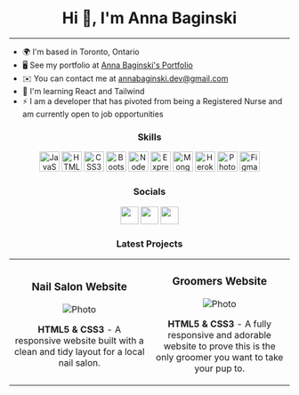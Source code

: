 <!-- ### Hi there 👋 -->

<!--
**annabaginski/annabaginski** is a ✨ _special_ ✨ repository because its `README.md` (this file) appears on your GitHub profile.

Here are some ideas to get you started:

- 🔭 I’m currently working on ...
- 🌱 I’m currently learning ...
- 👯 I’m looking to collaborate on ...
- 🤔 I’m looking for help with ...
- 💬 Ask me about ...
- 📫 How to reach me: ...
- 😄 Pronouns: ...
- ⚡ Fun fact: ...
-->

<h1 align="center">Hi 👋, I'm Anna Baginski</h1>

------------------

* 🌍  I'm based in Toronto, Ontario
* 🖥️  See my portfolio at [Anna Baginski's Portfolio](http://annabaginski.netlify.app/)
* ✉️  You can contact me at [annabaginski.dev@gmail.com](mailto:annabaginski.dev@gmail.com)
* 🧠  I'm learning React and Tailwind
* ⚡  I am a developer that has pivoted from being a Registered Nurse and am currently open to job opportunities

<h3 align=center> Skills </h3>

<p align="center">
<a href="https://developer.mozilla.org/en-US/docs/Web/JavaScript" target="_blank" rel="noreferrer"><img src="https://raw.githubusercontent.com/danielcranney/readme-generator/main/public/icons/skills/javascript-colored.svg" width="36" height="36" alt="JavaScript" /></a>
<a href="https://developer.mozilla.org/en-US/docs/Glossary/HTML5" target="_blank" rel="noreferrer"><img src="https://raw.githubusercontent.com/danielcranney/readme-generator/main/public/icons/skills/html5-colored.svg" width="36" height="36" alt="HTML5" /></a>
<a href="https://www.w3.org/TR/CSS/#css" target="_blank" rel="noreferrer"><img src="https://raw.githubusercontent.com/danielcranney/readme-generator/main/public/icons/skills/css3-colored.svg" width="36" height="36" alt="CSS3" /></a>
<a href="https://getbootstrap.com/" target="_blank" rel="noreferrer"><img src="https://raw.githubusercontent.com/danielcranney/readme-generator/main/public/icons/skills/bootstrap-colored.svg" width="36" height="36" alt="Bootstrap" /></a>
<a href="https://nodejs.org/en/" target="_blank" rel="noreferrer"><img src="https://raw.githubusercontent.com/danielcranney/readme-generator/main/public/icons/skills/nodejs-colored.svg" width="36" height="36" alt="NodeJS" /></a>
<a href="https://expressjs.com/" target="_blank" rel="noreferrer"><img src="https://raw.githubusercontent.com/danielcranney/readme-generator/main/public/icons/skills/express-colored.svg" width="36" height="36" alt="Express" /></a>
<a href="https://www.mongodb.com/" target="_blank" rel="noreferrer"><img src="https://raw.githubusercontent.com/danielcranney/readme-generator/main/public/icons/skills/mongodb-colored.svg" width="36" height="36" alt="MongoDB" /></a>
<a href="https://www.heroku.com/" target="_blank" rel="noreferrer"><img src="https://raw.githubusercontent.com/danielcranney/readme-generator/main/public/icons/skills/heroku-colored.svg" width="36" height="36" alt="Heroku" /></a>
<a href="https://www.adobe.com/uk/products/photoshop.html" target="_blank" rel="noreferrer"><img src="https://raw.githubusercontent.com/danielcranney/readme-generator/main/public/icons/skills/photoshop-colored.svg" width="36" height="36" alt="Photoshop" /></a>
<a href="https://www.figma.com/" target="_blank" rel="noreferrer"><img src="https://raw.githubusercontent.com/danielcranney/readme-generator/main/public/icons/skills/figma-colored.svg" width="36" height="36" alt="Figma" /></a>
</p>

<h3 align=center> Socials </h3>

<p align="center"> <a href="https://www.github.com/annabaginski" target="_blank" rel="noreferrer"><img src="https://raw.githubusercontent.com/danielcranney/readme-generator/main/public/icons/socials/github.svg" width="32" height="32" /></a> <a href="https://www.linkedin.com/in/anna-baginski" target="_blank" rel="noreferrer"><img src="https://raw.githubusercontent.com/danielcranney/readme-generator/main/public/icons/socials/linkedin.svg" width="32" height="32" /></a> <a href="https://www.twitter.com/AnnaInTech" target="_blank" rel="noreferrer"><img src="https://raw.githubusercontent.com/danielcranney/readme-generator/main/public/icons/socials/twitter.svg" width="32" height="32" /></a></p>

<h3 align="center"> Latest Projects </h3> 

<table align="center">
  <tbody align="center">
    <tr>
      <td width="50%"><h3>Nail Salon Website</h3> 
      <img alt="Photo" src="https://user-images.githubusercontent.com/93549623/194681581-d75c2723-07c3-400a-9904-28e5867db0cb.gif"/>
      <p><b>HTML5 & CSS3</b> - A responsive website built with a clean and tidy layout for a local nail salon.</p>
      </td>
      <td width="50%"><h3>Groomers Website</h3> 
      <img alt="Photo" src="https://user-images.githubusercontent.com/93549623/194682514-c940bf4f-a90d-44d0-89aa-b5997d23f0a1.gif"/>
      <p><b>HTML5 & CSS3</b> - A fully responsive and adorable website to prove this is the only groomer you want to take your pup to.</p>
      </td>
    </tr>

  </tbody>
</table>
